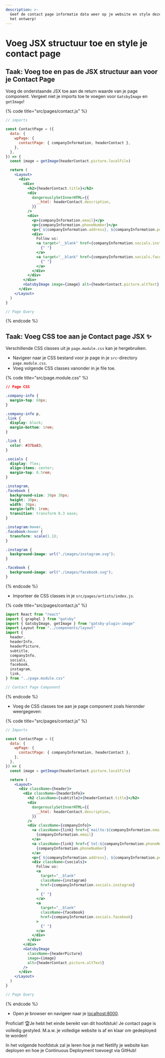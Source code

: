 ```yaml
---
description: >-
  Geef de contact page informatie data weer op je website en style deze volgens
  het ontwerp!
---
```


# Voeg JSX structuur toe en style je contact page

## Taak: Voeg toe en pas de JSX structuur aan voor je Contact Page

Voeg de onderstaande JSX toe aan de return waarde van je page component. Vergeet niet je imports toe te voegen voor `GatsbyImage` en `getImage`!

{% code title="src/pages/contact.js" %}
```jsx
// imports

const ContactPage = ({
  data: {
    wpPage: {
      contactPage: { companyInformation, headerContact },
    },
  },
}) => {
  const image = getImage(headerContact.picture.localFile)

  return (
    <Layout>
      <div>
        <div>
          <h2>{headerContact.title}</h2>
          <div
            dangerouslySetInnerHTML={{
              __html: headerContact.description,
            }}
          />
          <div>
            <p>{companyInformation.email}</p>
            <p>{companyInformation.phoneNumber}</p>
            <p>{`${companyInformation.address}, ${companyInformation.postcode} ${companyInformation.city}`}</p>
            <div>
              Follow us:
              <a target="__blank" href={companyInformation.socials.instagram}>
                {" "}
              </a>
              <a target="__blank" href={companyInformation.socials.facebook}>
                {" "}
              </a>
            </div>
          </div>
        </div>
        <GatsbyImage image={image} alt={headerContact.picture.altText} />
      </div>
    </Layout>
  )
}

// Page Query
```
{% endcode %}

## Taak: Voeg CSS toe aan je Contact page JSX  ✨

Verschillende CSS classes uit je `page.module.css` kan je hergebruiken.

* Navigeer naar je CSS bestand voor je page in je `src`-directory `page.module.css`.
* Voeg volgende CSS classes vanonder in je file toe.

{% code title="src/page.module.css" %}
```css
// Page CSS

.company-info {
  margin-top: 60px;
}

.company-info p,
.link {
  display: block;
  margin-bottom: 1rem;
}

.link {
  color: #37ba83;
}

.socials {
  display: flex;
  align-items: center;
  margin-top: 0.5rem;
}

.instagram,
.facebook {
  background-size: 30px 30px;
  height: 30px;
  width: 30px;
  margin-left: 1rem;
  transition: transform 0.3 ease;
}

.instagram:hover,
.facebook:hover {
  transform: scale(1.1);
}

.instagram {
  background-image: url("./images/instagram.svg");
}

.facebook {
  background-image: url("./images/facebook.svg");
}
```
{% endcode %}

* Importeer de CSS classes in je `src/pages/artists/index.js`.

{% code title="src/pages/contact.js" %}
```jsx
import React from "react"
import { graphql } from "gatsby"
import { GatsbyImage, getImage } from "gatsby-plugin-image"
import Layout from "../components/layout"
import {
  header,
  headerInfo,
  headerPicture,
  subtitle,
  companyInfo,
  socials,
  facebook,
  instagram,
  link,
} from "../page.module.css"

// Contact Page Component
```
{% endcode %}

* Voeg de CSS classes toe aan je page component zoals hieronder weergegeven:

{% code title="src/pages/contact.js" %}
```jsx
// Imports

const ContactPage = ({
  data: {
    wpPage: {
      contactPage: { companyInformation, headerContact },
    },
  },
}) => {
  const image = getImage(headerContact.picture.localFile)

  return (
    <Layout>
      <div className={header}>
        <div className={headerInfo}>
          <h2 className={subtitle}>{headerContact.title}</h2>
          <div
            dangerouslySetInnerHTML={{
              __html: headerContact.description,
            }}
          />
          <div className={companyInfo}>
            <a className={link} href={`mailto:${companyInformation.email}`}>
              {companyInformation.email}
            </a>
            <a className={link} href={`tel:${companyInformation.phoneNumber}`}>
              {companyInformation.phoneNumber}
            </a>
            <p>{`${companyInformation.address}, ${companyInformation.postcode} ${companyInformation.city}`}</p>
            <div className={socials}>
              Follow us:
              <a
                target="__blank"
                className={instagram}
                href={companyInformation.socials.instagram}
              >
                {" "}
              </a>
              <a
                target="__blank"
                className={facebook}
                href={companyInformation.socials.facebook}
              >
                {" "}
              </a>
            </div>
          </div>
        </div>
        <GatsbyImage
          className={headerPicture}
          image={image}
          alt={headerContact.picture.altText}
        />
      </div>
    </Layout>
  )
}

// Page Query
```
{% endcode %}

* Open je browser en navigeer naar je [localhost:8000](http://localhost:8000).

Proficiat! 🏆Je hebt het einde bereikt van dit hoofdstuk! Je contact page is volledig gestyled. M.a.w. je volledige website is af en klaar om gedeployed te worden!

In het volgende hoofdstuk zal je leren hoe je met Netlify je website kan deployen en hoe je Continuous Deployment toevoegt via GitHub!

